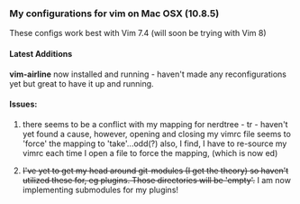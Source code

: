 
### My configurations for vim on Mac OSX (10.8.5)

These configs work best with Vim 7.4 (will soon be trying with Vim 8)

#### Latest Additions
__vim-airline__ now installed and running - haven't made any reconfigurations yet but
great to have it up and running.

#### Issues:

   1. there seems to be a conflict with my mapping for nerdtree - <leader>tr -
      haven't yet found a cause, however, opening and closing my vimrc file seems
      to 'force' the mapping to 'take'...odd(?)
      <edit> also, I find, I have to re-source my vimrc each time I open a file to force the mapping,
      (which is now <leader>ed)
   
   
   2. ~~I've yet to get my head around git-modules (I get the theory) so haven't
      utilized these for, eg plugins. Those directories will be 'empty'.~~ I am now
      implementing submodules for my plugins!

